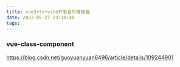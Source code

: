 ```yaml
---
title: vue3+ts+vite开发音乐播放器
date: 2022-05-27 23:18:48
tags:
---
```


### vue-class-component
https://blog.csdn.net/guoyuanyuan6496/article/details/109244901